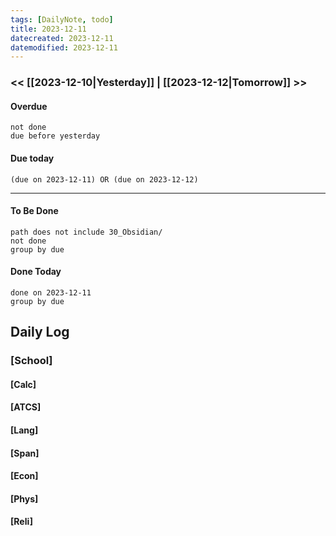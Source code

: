 ```yaml
---
tags: [DailyNote, todo]
title: 2023-12-11
datecreated: 2023-12-11
datemodified: 2023-12-11
---
```


### << [[2023-12-10|Yesterday]] | [[2023-12-12|Tomorrow]] >>

#### Overdue
```tasks
not done
due before yesterday
```
#### Due today

```tasks
(due on 2023-12-11) OR (due on 2023-12-12) 

```
---
#### To Be Done

```tasks
path does not include 30_Obsidian/
not done
group by due
```

#### Done Today

```tasks
done on 2023-12-11
group by due
```

## Daily Log

### [School]

#### [Calc]

#### [ATCS]

#### [Lang]

#### [Span]

#### [Econ]

#### [Phys]

#### [Reli]